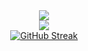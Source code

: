 <!-- ## Hi there 👋 -->

<!--
**imrankabir02/imrankabir02** is a ✨ _special_ ✨ repository because its `README.md` (this file) appears on your GitHub profile.

Here are some ideas to get you started:

- 🔭 I’m currently working on ...
- 🌱 I’m currently learning ...
- 👯 I’m looking to collaborate on ...
- 🤔 I’m looking for help with ...
- 💬 Ask me about ...
- 📫 How to reach me: ...
- 😄 Pronouns: ...
- ⚡ Fun fact: ...
-->

<!-- ### MD. IMRAN KABIR's GitHub Stats -->

<div align="center">
  <div style="display: flex; flex-direction: column; align-items: center; justify-content: center;">
    <a href="https://github.com/imrankabir02">
      <img src="https://github-readme-stats.vercel.app/api?username=imrankabir02&show_icons=true&theme=transparent&hide_border=true&hide=prs&bg_color=00000000" style="max-width: 100%;"/>
    </a>
    <a href="https://github.com/imrankabir02">
      <img src="https://github-readme-stats.vercel.app/api/top-langs/?username=imrankabir02&layout=compact&theme=transparent&hide_border=true&bg_color=00000000" style="max-width: 100%;"/>
    </a>
    <a href="https://git.io/streak-stats">
      <img src="https://streak-stats.demolab.com?user=imrankabir02&theme=transparent&hide_border=true&exclude_days=Fri" alt="GitHub Streak" />
    </a>
  </div>
</div>
